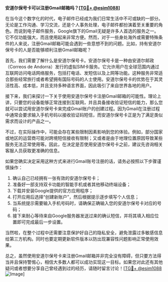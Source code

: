 **安道尔保号卡可以注册Gmail邮箱吗？[[TG💪+ @esim1088](https://t.me/s/esim1088)]**

在当今这个数字化的时代，电子邮件已经成为我们日常生活中不可或缺的一部分。无论是工作沟通、学习交流，还是个人事务处理，电子邮件都扮演着至关重要的角色。而说到电子邮件服务，Google旗下的Gmail无疑是许多人首选的服务之一。它不仅功能强大，而且使用起来非常方便。然而，对于一些身处海外或需要特殊条件的人来说，注册Gmail邮箱可能会遇到一些意想不到的问题。比如，持有安道尔保号卡的人是否能够顺利注册Gmail邮箱呢？

首先，我们需要了解什么是安道尔保号卡。安道尔保号卡是一种由安道尔邮政（Correos de Andorra）发行的虚拟SIM卡服务。它允许用户在全球范围内通过互联网访问电话网络服务，包括打电话、发短信以及上网等功能。这种服务非常适合那些经常旅行或者希望拥有国际号码的人士使用。安道尔保号卡的优势在于其灵活性高、成本低，并且支持多种语言界面，因此吸引了来自世界各地的用户。

接下来，我们来探讨一下关于使用安道尔保号卡注册Gmail邮箱的可能性。理论上讲，只要您的设备能够正常连接到互联网，并且具备接收验证短信的能力，那么您就可以尝试用安道尔保号卡来完成Gmail账户的创建过程。因为Gmail在注册过程中通常会要求输入手机号码以接收验证码短信，而安道尔保号卡正是为了满足类似需求而设计的产品之一。

不过，在实际操作中，可能会存在某些限制因素影响到您的体验。例如，部分国家或地区的运营商可能对跨境短信接收有限制；又或者是由于地理位置原因导致某些服务无法正常使用等。因此，在决定是否使用安道尔保号卡之前，建议先咨询相关客服人员获取更准确的信息。

如果您确实决定采用这种方式来进行Gmail账号注册的话，请务必按照以下步骤谨慎操作：
1. 确认自己已经拥有一张有效的安道尔保号卡；
2. 准备好一部支持双卡功能的智能手机或者其他移动终端设备；
3. 下载并安装Google提供的官方应用程序；
4. 打开应用后选择“创建新账户”，然后根据提示逐步填写个人信息；
5. 当系统提示需要输入手机号码时，请确保正确输入您的安道尔保号卡对应的号码；
6. 接下来耐心等待来自Google服务器发送过来的确认短信，并将其填入相应位置即可完成最后一步设置。

当然啦，在整个过程中还需要注意保护好自己的隐私安全，避免泄露过多敏感信息给第三方机构。同时也要定期更新软件版本以防出现兼容性问题影响正常使用效果。

总之，虽然使用安道尔保号卡来注册Gmail邮箱并非完全没有障碍，但只要方法得当并且保持警惕心，相信大多数人都可以成功实现这一目标。如果您对此还有其他疑问或者想要分享自己曾经遇到过的经历，请随时留言讨论！[[TG💪+ @esim1088](https://t.me/s/esim1088) ![Image](https://i.postimg.cc/4NQfJmqS/Snipaste-2025-05-13-00-14-12.png)]